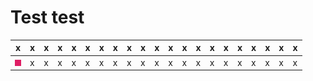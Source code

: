 # Test test


| x | x | x | x | x | x | x | x | x | x | x | x | x | x | x | x | x | x | x | x | x |
|-- |-- |-- |-- |-- |-- |-- |-- |-- |-- |-- |-- |-- |-- |-- |-- |-- |-- |-- |-- |-- |
| ![What is this](img/c10.png) | x | x | x | x | x | x | x | x | x | x | x | x | x | x | x | x | x | x | x | x |


